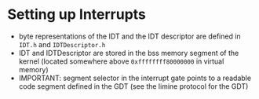 # Setting up Interrupts

* byte representations of the IDT and the IDT descriptor are defined in `IDT.h` and `IDTDescriptor.h`
* IDT and IDTDescriptor are stored in the bss memory segment of the kernel (located somewhere above `0xffffffff80000000` in virtual memory)
* IMPORTANT: segment selector in the interrupt gate points to a readable code segment defined in the GDT (see the limine protocol for the GDT)
